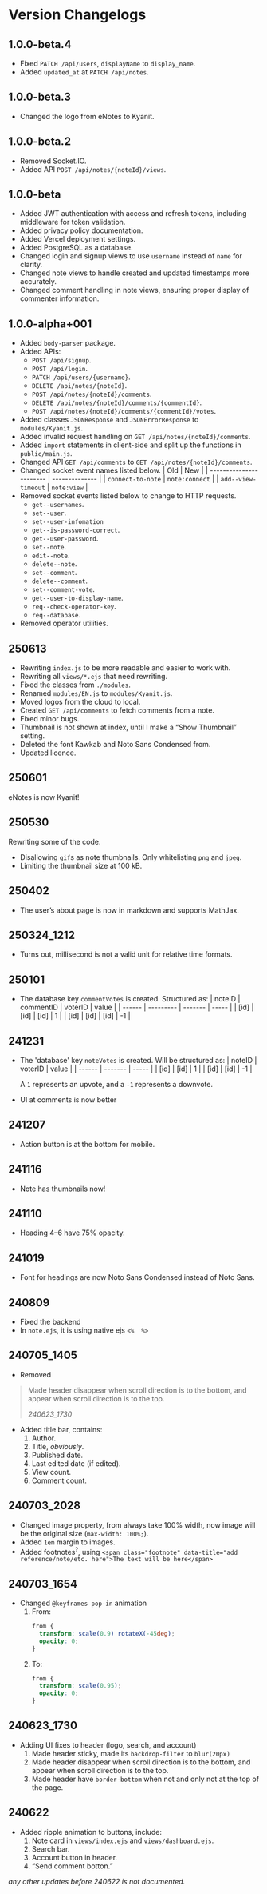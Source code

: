 # Version Changelogs

## 1.0.0-beta.4

- Fixed `PATCH /api/users`, `displayName` to `display_name`.
- Added `updated_at` at `PATCH /api/notes`.

## 1.0.0-beta.3

- Changed the logo from eNotes to Kyanit.

## 1.0.0-beta.2

- Removed Socket.IO.
- Added API `POST /api/notes/{noteId}/views`.

## 1.0.0-beta

- Added JWT authentication with access and refresh tokens, including middleware for token validation.
- Added privacy policy documentation.
- Added Vercel deployment settings.
- Added PostgreSQL as a database.
- Changed login and signup views to use `username` instead of `name` for clarity.
- Changed note views to handle created and updated timestamps more accurately.
- Changed comment handling in note views, ensuring proper display of commenter information.

## 1.0.0-alpha+001

- Added `body-parser` package.
- Added APIs:
	- `POST /api/signup`.
	- `POST /api/login`.
	- `PATCH /api/users/{username}`.
	- `DELETE /api/notes/{noteId}`.
	- `POST /api/notes/{noteId}/comments`.
	- `DELETE /api/notes/{noteId}/comments/{commentId}`.
	- `POST /api/notes/{noteId}/comments/{commentId}/votes`.
- Added classes `JSONResponse` and `JSONErrorResponse` to `modules/Kyanit.js`.
- Added invalid request handling on `GET /api/notes/{noteId}/comments`.
- Added `import` statements in client-side and split up the functions in `public/main.js`.
- Changed API `GET /api/comments` to `GET /api/notes/{noteId}/comments`.
- Changed socket event names listed below.
  | Old                     | New            |
  | ----------------------- | -------------- |
  | `connect-to-note`       | `note:connect` |
  | `add--view-timeout`     | `note:view`    |
- Removed socket events listed below to change to HTTP requests.
	- `get--usernames`.
	- `set--user`.
	- `set--user-infomation`
	- `get--is-password-correct`.
	- `get--user-password`.
	- `set--note`.
	- `edit--note`.
	- `delete--note`.
	- `set--comment`.
	- `delete--comment`.
	- `set--comment-vote`.
	- `get--user-to-display-name`.
	- `req--check-operator-key`.
	- `req--database`.
- Removed operator utilities.

## 250613

- Rewriting `index.js` to be more readable and easier to work with.
- Rewriting all `views/*.ejs` that need rewriting.
- Fixed the classes from `./modules`.
- Renamed `modules/EN.js` to `modules/Kyanit.js`.
- Moved logos from the cloud to local.
- Created `GET /api/comments` to fetch comments from a note.
- Fixed minor bugs.
- Thumbnail is not shown at index, until I make a “Show Thumbnail” setting.
- Deleted the font Kawkab and Noto Sans Condensed from.
- Updated licence.

## 250601

eNotes is now Kyanit!

## 250530

Rewriting some of the code.

- Disallowing `gif`s as note thumbnails. Only whitelisting `png` and `jpeg`.
- Limiting the thumbnail size at 100 kB.

## 250402

-  The user’s about page is now in markdown and supports MathJax.

## 250324_1212

-  Turns out, millisecond is not a valid unit for relative time formats.

## 250101

-   The database key `commentVotes` is created. Structured as:
	| noteID | commentID | voterID | value |
	| ------ | --------- | ------- | ----- |
	| [id]   | [id]      | [id]    | 1     |
	| [id]   | [id]      | [id]    | -1    |

## 241231

-   The 'database' key `noteVotes` is created.
	Will be structured as:
	| noteID | voterID | value |
	| ------ | ------- | ----- |
	| [id]   | [id]    | 1     |
	| [id]   | [id]    | -1    |
	
	A `1` represents an upvote, and a `-1` represents a downvote.
-   UI at comments is now better

## 241207

-  Action button is at the bottom for mobile.

## 241116

-  Note has thumbnails now!

## 241110

-  Heading 4–6 have 75% opacity.

## 241019

-  Font for headings are now Noto Sans Condensed instead of Noto Sans.

## 240809

-  Fixed the backend
-  In `note.ejs`, it is using native ejs `<%  %>`

## 240705_1405

-  Removed
  > Made header disappear when scroll direction is to the bottom, and appear when scroll direction is to the top.
  > 
  > *240623_1730*
-  Added title bar, contains:
	1. Author.
	2. Title, *obviously*.
	3. Published date.
	4. Last edited date (if edited).
	5. View count.
	6. Comment count.

## 240703_2028

-  Changed image property, from always take 100% width, now image will be the original size (`max-width: 100%;`).
-  Added `1em` margin to images.
-  Added footnotes<sup>?</sup>, using `<span class="footnote" data-title="add reference/note/etc. here">The text will be here</span>`

## 240703_1654

-   Changed `@keyframes pop-in` animation
	1.  From:
		```css
		from {
		  transform: scale(0.9) rotateX(-45deg);
		  opacity: 0;
		}
		```
	2. To:
		```css
		from {
		  transform: scale(0.95);
		  opacity: 0;
		}
		```

## 240623_1730

-   Adding UI fixes to header (logo, search, and account)
	1.  Made header sticky, made its `backdrop-filter` to `blur(20px)`
	2.  Made header disappear when scroll direction is to the bottom, and appear when scroll direction is to the top.
	3.  Made header have `border-bottom` when not and only not at the top of the page.
	
## 240622

-   Added ripple animation to buttons, include:
	1.  Note card in `views/index.ejs` and `views/dashboard.ejs`.
	2.  Search bar.
	3.  Account button in header.
	4.  “Send comment botton.”

*any other updates before 240622 is not documented.*